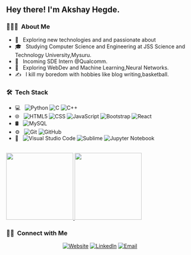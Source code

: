 <h2> Hey there! I'm Akshay Hegde.</h2>

<h3> 👨🏻‍💻 &nbsp;About Me </h3>

- 🤔 &nbsp; Exploring new technologies and and passionate about 
- 🎓 &nbsp; Studying Computer Science and Engineering at JSS Science and Technology University,Mysuru.
- 💼 &nbsp; Incoming SDE Intern @Qualcomm.
- 🌱 &nbsp; Exploring WebDev and Machine Learning,Neural Networks.
- ✍️ &nbsp; I kill my boredom with hobbies like blog writing,basketball.

<h3> 🛠 &nbsp;Tech Stack</h3>

- 💻 &nbsp;
  ![Python](https://img.shields.io/badge/-Python-333333?style=flat&logo=python)
  ![C](https://img.shields.io/badge/-C-333333?style=flat&logo=C&logoColor=007396)
  ![C++](https://img.shields.io/badge/-C++-333333?style=flat&logo=C%2B%2B&logoColor=00599C)
- 🌐 &nbsp;
  ![HTML5](https://img.shields.io/badge/-HTML5-333333?style=flat&logo=HTML5)
  ![CSS](https://img.shields.io/badge/-CSS-333333?style=flat&logo=CSS3&logoColor=1572B6)
  ![JavaScript](https://img.shields.io/badge/-JavaScript-333333?style=flat&logo=javascript)
  ![Bootstrap](https://img.shields.io/badge/-Bootstrap-333333?style=flat&logo=bootstrap&logoColor=563D7C)
  ![React](https://img.shields.io/badge/-React-333333?style=flat&logo=react)
- 🛢 &nbsp;
  ![MySQL](https://img.shields.io/badge/-MySQL-333333?style=flat&logo=mysql)
- ⚙️ &nbsp;
  ![Git](https://img.shields.io/badge/-Git-333333?style=flat&logo=git)
  ![GitHub](https://img.shields.io/badge/-GitHub-333333?style=flat&logo=github)
- 🔧 &nbsp;
  ![Visual Studio Code](https://img.shields.io/badge/-Visual%20Studio%20Code-333333?style=flat&logo=visual-studio-code&logoColor=007ACC)
  ![Sublime](https://img.shields.io/badge/-Sublime-333333?style=flat&logo=sublimeText)
  ![Jupyter Notebook](https://img.shields.io/badge/-Jupyter-333333?style=flat&logo=jupyter-notebook&logoColor=2C2255)


<br/>

<a href="https://github.com/akshay4570">
  <img height="180em" src="https://github-readme-stats.vercel.app/api?username=akshay4570&theme=buefy&show_icons=true" />
  <img height="180em" src="https://github-readme-stats.vercel.app/api/top-langs/?username=akshay4570&theme=buefy&layout=compact" />
</a>

<br/>

<h3> 🤝🏻 &nbsp;Connect with Me </h3>

<p align="center">
<a href="https://medium.com/@akshay4570"><img alt="Website" src="https://img.shields.io/badge/Website-https://medium.com/@akshay4570.com-blue?style=flat-square&logo=google-chrome"></a>
<a href="https://www.linkedin.com/in/akshay-hegde-779a41183/"><img alt="LinkedIn" src="https://img.shields.io/badge/LinkedIn-Akshay%20S%20Hegde-blue?style=flat-square&logo=linkedin"></a>
<a href="mailto:akshay4570@gmail.com"><img alt="Email" src="https://img.shields.io/badge/Email-akshay4570@gmail.com-blue?style=flat-square&logo=gmail"></a>
</p>
